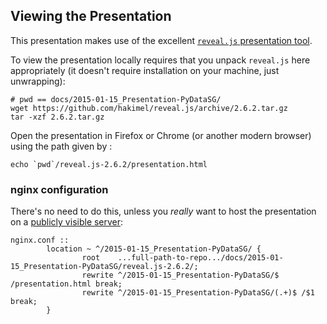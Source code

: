 ## Viewing the Presentation

This presentation makes use of the excellent [```reveal.js``` presentation tool](https://github.com/hakimel/reveal.js).

To view the presentation locally requires that you unpack ```reveal.js``` here appropriately 
(it doesn't require installation on your machine, just unwrapping): 

```
# pwd == docs/2015-01-15_Presentation-PyDataSG/
wget https://github.com/hakimel/reveal.js/archive/2.6.2.tar.gz
tar -xzf 2.6.2.tar.gz 
```

Open the presentation in Firefox or Chrome (or another modern browser) using the path given by : 

```
echo `pwd`/reveal.js-2.6.2/presentation.html
```

### nginx configuration 

There's no need to do this, unless you *really* want to host the 
presentation on a [publicly visible server](RedCatLabs.com/2015-01-15_Presentation-PyDataSG/):

```
nginx.conf ::
        location ~ ^/2015-01-15_Presentation-PyDataSG/ {
                root    ...full-path-to-repo.../docs/2015-01-15_Presentation-PyDataSG/reveal.js-2.6.2/;
                rewrite ^/2015-01-15_Presentation-PyDataSG/$ /presentation.html break;
                rewrite ^/2015-01-15_Presentation-PyDataSG/(.+)$ /$1 break;
        }
```

